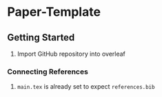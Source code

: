 # Paper-Template 
## Getting Started
1. Import GitHub repository into overleaf

### Connecting References
1. `main.tex` is already set to expect `references.bib`
